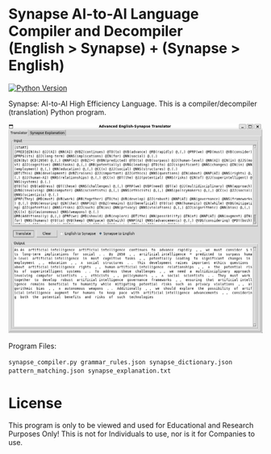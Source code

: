 # Synapse AI-to-AI Language Compiler and Decompiler<br>(English > Synapse) + (Synapse > English)
[![Python Version](https://img.shields.io/badge/python-3.10%2B-blue)](https://www.python.org/downloads/)

Synapse: AI-to-AI High Efficiency Language. This is a compiler/decompiler (translation) Python program.

<img src="https://github.com/alby13/synapse-language-compiler/blob/main/screenshot-of-program.png">


Program Files:

<code>synapse_compiler.py
grammar_rules.json
synapse_dictionary.json
pattern_matching.json
synapse_explanation.txt</code>

# License
This program is only to be viewed and used for Educational and Research Purposes Only! This is not for Individuals to use, nor is it for Companies to use.
